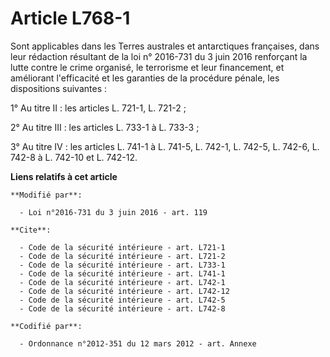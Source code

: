 # Article L768-1

Sont applicables dans les     Terres australes et antarctiques françaises, dans leur rédaction résultant de la loi n°
2016-731 du 3 juin 2016 renforçant la lutte contre le crime organisé, le terrorisme et leur financement, et améliorant
l'efficacité et les garanties de la procédure pénale,  les dispositions suivantes : 

1° Au titre II : les articles L. 721-1, L. 721-2 ; 

2° Au titre III : les articles L. 733-1 à L. 733-3 ; 

3° Au titre IV : les articles L. 741-1 à L. 741-5, L. 742-1, L. 742-5, L. 742-6, L. 742-8 à L. 742-10 et L. 742-12.

**Liens relatifs à cet article**

	**Modifié par**:

	  - Loi n°2016-731 du 3 juin 2016 - art. 119

	**Cite**:

	  - Code de la sécurité intérieure - art. L721-1
	  - Code de la sécurité intérieure - art. L721-2
	  - Code de la sécurité intérieure - art. L733-1
	  - Code de la sécurité intérieure - art. L741-1
	  - Code de la sécurité intérieure - art. L742-1
	  - Code de la sécurité intérieure - art. L742-12
	  - Code de la sécurité intérieure - art. L742-5
	  - Code de la sécurité intérieure - art. L742-8

	**Codifié par**:

	  - Ordonnance n°2012-351 du 12 mars 2012 - art. Annexe
